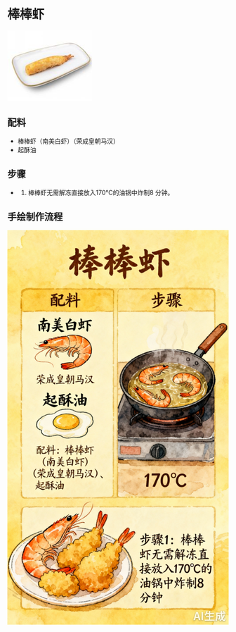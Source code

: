 # 棒棒虾

![棒棒虾](../images/棒棒虾.png)


## 配料

- 棒棒虾（南美白虾）（荣成皇朝马汉）
- 起酥油

## 步骤

- 1. 棒棒虾无需解冻直接放入170℃的油锅中炸制8 分钟。



## 手绘制作流程

![手绘制作流程](../images/炸品/棒棒虾.jpg)
